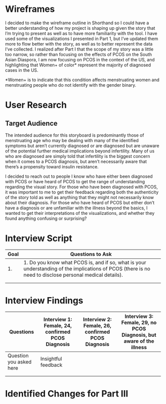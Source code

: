 # Wireframes

I decided to make the wireframe outline in Shorthand so I could have a better understanding of how my project is shaping up given the story that I’m trying to present as well as to have more familiarity with the tool. I have used some of the visualizations I presented in Part 1, but I’ve updated them more to flow better with the story, as well as to better represent the data I’ve collected. I realized after Part I that the scope of my story was a little too narrow, so rather than focusing on the effects of PCOS on the South Asian Diaspora, I am now focusing on PCOS in the context of the US, and highlighting that Women+ of color* represent the majority of diagnosed cases in the US. 

*Women+ is to indicate that this condition affects menstruating women and menstruating people who do not identify with the gender binary. 

# User Research

## Target Audience
The intended audience for this storyboard is predominantly those of menstruating age who may be dealing with many of the identified symptoms but aren’t currently diagnosed or are diagnosed but are unaware of the potential further medical implications beyond infertility. Many of us who are diagnosed are simply told that infertility is the biggest concern when it comes to a PCOS diagnosis, but aren’t necessarily aware that there’s a propensity toward insulin resistance. 

I decided to reach out to people I know who have either been diagnosed with PCOS or have heard of PCOS to get the range of understanding regarding the visual story. For those who have been diagnosed with PCOS, it was important to me to get their feedback regarding both the authenticity of the story told as well as anything that they might not necessarily know about their diagnosis. For those who have heard of PCOS but either don’t have a diagnosis or are unfamiliar with the illness beyond the basics, I wanted to get their interpretations of the visualizations, and whether they found anything confusing or surprising? 


# Interview Script

| Goal | Questions to Ask |
|------|------------------|
|  1.     | 1.	Do you know what PCOS is, and if so, what is your understanding of the implications of PCOS (there is no need to disclose personal medical details).                 |
|      |                  |
|      |                  |


# Interview Findings
| Questions               | Interview 1: Female, 24, confirmed PCOS Diagnosis  | Interview 2: Female, 26, confirmed PCOS Diagnosis | Interview 3: Female, 29, no PCOS Diagnosis, but aware of the illness |
|-------------------------|--------------------------------|-------------|-------------|
| Question you asked here | Insightful feedback            |             |             |
|                         |                                |             |             |
|                         |                                |             |             |
# Identified Changes for Part III
